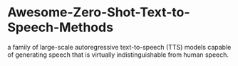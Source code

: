 # Awesome-Zero-Shot-Text-to-Speech-Methods
a family of large-scale autoregressive text-to-speech (TTS) models capable of generating speech that is virtually indistinguishable from human speech. 
